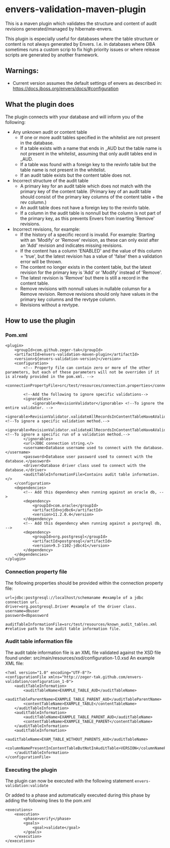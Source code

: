 # envers-validation-maven-plugin
This is a maven plugin which validates the structure and content of audit revisions generated/managed by hibernate-envers.

This plugin is especially useful for databases where the table structure or content is not always generated by Envers.
I.e. in databases where DBA sometimes runs a custom scrip to fix high priority issues or where release scripts are generated by another framework.

## Warnings:
- Current version assumes the default settings of envers as described in: https://docs.jboss.org/envers/docs/#configuration

## What the plugin does
The plugin connects with your database and will inform you of the following:
- Any unknown audit or content table
    - If one or more audit tables specified in the whitelist are not present in the database.
    - If a table exists with a name that ends in _AUD but the table name is not present in the whitelist, assuming that only audit tables end in _AUD.
    - If a table was found with a foreign key to the revinfo table but the table name is not present in the whitelist.
    - If an audit table exists but the content table does not.
- Incorrect structure of the audit table
    - A primary key for an audit table which does not match with the primary key of the content table. (Primary key of an audit table should consist of the primary key columns of the content table + the rev column.)
    - An audit table does not have a foreign key to the revinfo table.
    - If a column in the audit table is nonnull but the column is not part of the primary key, as this prevents Envers from inserting 'Remove' revisions.
- Incorrect revisions, for example:
    - If the history of a specific record is invalid. For example: Starting with an 'Modify' or 'Remove' revision, as these can only exist after an 'Add' revision and indicates missing revisions.
    - If the content has a column 'ENABLED' and the value of this column = 'true', but the latest revision has a value of 'false' then a validation error will be thrown.
    - The content no longer exists in the content table, but the latest revision for the primary key is 'Add' or 'Modify' instead of 'Remove'.
    - The latest revision is 'Remove' but there is still a record in the content table. 
    - Remove revisions with nonnull values in nullable columsn for a Remove revision. Remove revisions should only have values in the primary key columns and the revtype column.
    - Revisions without a revtype.

## How to use the plugin
### Pom.xml
```
<plugin>
    <groupId>com.github.zeger-tak</groupId>
    <artifactId>envers-validation-maven-plugin</artifactId>
    <version>${envers-validation-version}</version>
    <configuration>
        <!-- Property file can contain zero or more of the other parameters, but each of these parameters will not be overriden if it is already provided in the pom.xml. -->
        <connectionPropertyFile>src/test/resources/connection.properties</connectionPropertyFile> 
        
        <!--Add the following to ignore specific validations-->
        <ignorables>
            <ignorable>RevisionValidator</ignorable> <!--To ignore the entire validator. -->
            <ignorable>RevisionValidator.validateAllRecordsInContentTableHaveAValidLatestRevision</ignorable> <!--To ignore a specific validation method.-->
            <ignorable>RevisionValidator.validateAllRecordsInContentTableHaveAValidLatestRevision.CONTENT_TABLE_NAME</ignorable> <!--To ignore a specific run of a validation method.-->
        </ignorables>
        <url>JDBC connection string.</>
        <username>Database username used to connect with the database.</username>
        <password>Database user password used to connect with the database.</password>
        <driver>Database driver class used to connect with the database.</driver>
        <auditTableInformationFile>Contains audit table information.</>
    </configuration>
    <dependencies>
        <!-- Add this dependency when running against an oracle db, -->
        <dependency>
            <groupId>com.oracle</groupId>
            <artifactId>ojdbc6</artifactId>
            <version>11.2.0.4</version>
        </dependency>
        <!-- Add this dependency when running against a postgreql db, -->
        <dependency>
            <groupId>org.postgresql</groupId>
            <artifactId>postgresql</artifactId>
            <version>9.3-1102-jdbc41</version>
        </dependency>
    </dependencies>
</plugin>
```
### Connection property file
The following properties should be provided within the connection property file:
```
url=jdbc:postgresql://localhost/schemaname #example of a jdbc connection url.
driver=org.postgresql.Driver #example of the driver class.
username=dbuser
password=dbpassword

auditTableInformationFile=src/test/resources/known_audit_tables.xml #relative path to the audit table information file.
```

### Audit table information file
The audit table information file is an XML file validated against the XSD file found under: src/main/resources/xsd/configuration-1.0.xsd
An example XML file:
```
<?xml version="1.0" encoding="UTF-8"?>
<configurationFile xmlns="http://zeger-tak.github.com/envers-validation/configuration_1-0">
	<auditTableInformation>
		<auditTableName>EXAMPLE_TABLE_AUD</auditTableName>
		<auditTableParentName>EXAMPLE_TABLE_PARENT_AUD</auditTableParentName>
		<contentTableName>EXAMPLE_TABLE</contentTableName>
	</auditTableInformation>
	<auditTableInformation>
		<auditTableName>EXAMPLE_TABLE_PARENT_AUD</auditTableName>
		<contentTableName>EXAMPLE_TABLE_PARENT</contentTableName>
	</auditTableInformation>
	<auditTableInformation>
		<auditTableName>EXAM_TABLE_WITHOUT_PARENTS_AUD</auditTableName>
		<columnNamePresentInContentTableButNotInAuditTable>VERSION</columnNamePresentInContentTableButNotInAuditTable>
	</auditTableInformation>
</configurationFile> 
```

### Executing the plugin
The plugin can now be executed with the following statement
``` envers-validation:validate ```

Or added to a phase and automatically executed during this phase by adding the following lines to the pom.xml
```
<executions>
    <execution>
        <phase>verify</phase>
        <goals>
            <goal>validate</goal>
        </goals>
    </execution>
</executions>
```
